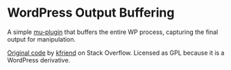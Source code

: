 # WordPress Output Buffering

A simple [mu-plugin](https://codex.wordpress.org/Must_Use_Plugins) that buffers the entire WP process, capturing the final output for manipulation.

[Original code](http://stackoverflow.com/a/22818089/3799374) by [kfriend](https://stackoverflow.com/users/419673/kfriend) on Stack Overflow. Licensed as GPL because it is a WordPress derivative.
